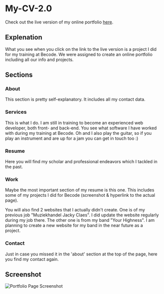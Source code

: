 # My-CV-2.0

Check out the live version of my online portfolio [here](https://nicplackle.github.io/My-CV-2.0/ "Portfolio | Nic Placklé | Junior Web Developer").

## Explenation

What you see when you click on the link to the live version is a project I did for my training at Becode.
We were assigned to create an online portfolio including all our info and projects.

## Sections

### About
This section is pretty self-explanatory.  It includes all my contact data.

### Services

This is what I do.  I am still in training to become an experienced web developer, both front- and back-end.  You see what software I have worked with during my training at Becode.  Oh and I also play the guitar, so if you play an instrument and are up for a jam you can get in touch too :)

### Resume

Here you will find my scholar and professional endeavors which I tackled in the past.

### Work

Maybe the most important section of my resume is this one.  This includes some of my projects I did for Becode (screenshot & hyperlink to the actual page).

You will also find 2 websites that I actually didn't create.  One is of my previous job "Muziekhandel Jacky Claes".  I did update the website regularly during my job there.  The other one is from my band "Your Highness".  I am planning to create a new website for my band in the near future as a project.

### Contact

Just in case you missed it in the 'about' section at the top of the page, here you find my contact again.

## Screenshot

![Portfolio Page Screenshot](https://github.com/nicplackle/My-CV-2.0/assets/img/gallery/portfoliopage.png "Portfolio Page")

